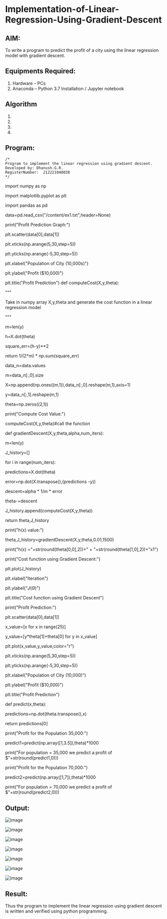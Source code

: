 # Implementation-of-Linear-Regression-Using-Gradient-Descent

## AIM:
To write a program to predict the profit of a city using the linear regression model with gradient descent.

## Equipments Required:
1. Hardware – PCs
2. Anaconda – Python 3.7 Installation / Jupyter notebook

## Algorithm
1. 
2. 
3. 
4. 

## Program:
```
/*
Program to implement the linear regression using gradient descent.
Developed by: Dhanush.G.R.
RegisterNumber:  212221040038
*/
```
import numpy as np

import matplotlib.pyplot as plt

import pandas as pd

data=pd.read_csv("/content/ex1.txt",header=None)

print("Profit Prediction Graph:")

plt.scatter(data[0],data[1])

plt.xticks(np.arange(5,30,step=5))

plt.yticks(np.arange(-5,30,step=5))

plt.xlabel("Population of City (10,000s)")

plt.ylabel("Profit ($10,000)")

plt.title("Profit Prediction")
def computeCost(X,y,theta):

  """
 
 Take in numpy array X,y,theta and generate the cost function in a linear regression model
 
 """
 
 m=len(y)
 
 h=X.dot(theta)
 
 square_err=(h-y)**2
 
 return 1/(2*m) * np.sum(square_err)

data_n=data.values

m=data_n[:,0].size

X=np.append(np.ones((m,1)),data_n[:,0].reshape(m,1),axis=1)

y=data_n[:,1].reshape(m,1)

theta=np.zeros((2,1))

print("Compute Cost Value:")

computeCost(X,y,theta)#call the function

def gradientDescent(X,y,theta,alpha,num_iters):

m=len(y)

J_history=[]

for i in range(num_iters):

predictions=X.dot(theta)

error=np.dot(X.transpose(),(predictions -y))

descent=alpha * 1/m * error

theta-=descent

J_history.append(computeCost(X,y,theta))

return theta,J_history

print("h(x) value:")

theta,J_history=gradientDescent(X,y,theta,0.01,1500)

print("h(x) ="+str(round(theta[0,0],2))+" + "+str(round(theta[1,0],2))+"x1")

print("Cost function using Gradient Descent:")

plt.plot(J_history)

plt.xlabel("Iteration")

plt.ylabel("$J(\Theta)$")

plt.title("Cost function using Gradient Descent")

print("Profit Prediction:")

plt.scatter(data[0],data[1])

x_value=[x for x in range(25)]

y_value=[y*theta[1]+theta[0] for  y in x_value]

plt.plot(x_value,y_value,color="r")

plt.xticks(np.arange(5,30,step=5))

plt.yticks(np.arange(-5,30,step=5))

plt.xlabel("Population of City (10,000)")

plt.ylabel("Profit ($10,000)")

plt.title("Profit Prediction")

def predict(x,theta):

predictions=np.dot(theta.transpose(),x)

return predictions[0]

print("Profit for the Population 35,000:")

predict1=predict(np.array([1,3.5]),theta)*1000

print("For population = 35,000 we predict a profit of $"+str(round(predict1,0)))

print("Profit for the Population 70,000:")

predict2=predict(np.array([1,7]),theta)*1000

print("For population = 70,000 we predict a profit of $"+str(round(predict2,0)))

## Output:
![image](https://user-images.githubusercontent.com/128135558/230436625-3353f206-d942-4ade-986b-9a463f5a8e00.png)

![image](https://user-images.githubusercontent.com/128135558/230436758-116b07c6-2458-4456-9299-b40f40f1a5e4.png)

![image](https://user-images.githubusercontent.com/128135558/230436837-45419166-7081-4f29-805a-befe41bee8a7.png)

![image](https://user-images.githubusercontent.com/128135558/230437094-d28f12e4-b625-48db-9bed-c7d7e558c9da.png)

![image](https://user-images.githubusercontent.com/128135558/230437235-d24194b2-2ab7-44cd-8c96-562a37c68174.png)

![image](https://user-images.githubusercontent.com/128135558/230437413-17fabc52-e731-4fce-93e6-86bb0b0adaba.png)

![image](https://user-images.githubusercontent.com/128135558/230437491-c71f3506-4ceb-4709-a217-b883f68eb861.png)




## Result:
Thus the program to implement the linear regression using gradient descent is written and verified using python programming.
